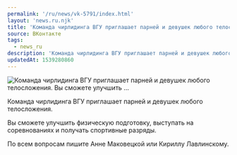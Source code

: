 ```yaml
---
permalink: '/ru/news/vk-5791/index.html'
layout: 'news.ru.njk'
title: 'Команда чирлидинга ВГУ приглашает парней и девушек любого телосложения.    Вы сможете улучшить …'
source: ВКонтакте
tags:
  - news_ru
description: 'Команда чирлидинга ВГУ приглашает парней и девушек любого телосложения.    Вы сможете улучшить …'
updatedAt: 1539280860
---
```

![Команда чирлидинга ВГУ приглашает парней и девушек любого телосложения.    Вы сможете улучшить …](https://sun9-18.userapi.com/impf/c852032/v852032847/1fda2/VLeH0WtOh8s.jpg?size=1280x825&quality=96&proxy=1&sign=485cc07a0ca8e08d09eb489cfb627819&c_uniq_tag=pDS254Jb1MnBn2dqfJ6SRVEalDAvO8Uy9U8WauLbCY8&type=album)

Команда чирлидинга ВГУ приглашает парней и девушек любого телосложения.

Вы сможете улучшить физическую подготовку, выступать на соревнованиях и получать спортивные разряды.

По всем вопросам пишите Анне Маковецкой или Кириллу Лавлинскому.
